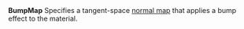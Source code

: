 <tr>
<td><strong>BumpMap</strong></td>
<td>Specifies a tangent-space <a href="https://docs.unity3d.com/Manual/StandardShaderMaterialParameterNormalMap.html">normal map</a> that applies a bump effect to the material.</td>
</tr>

